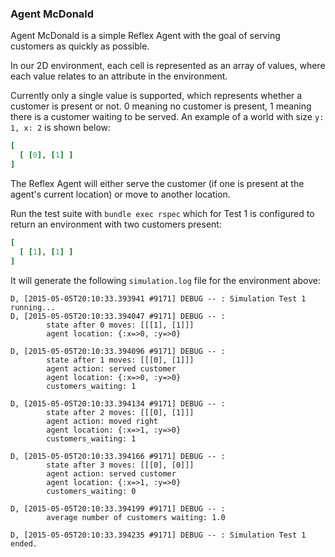 ### Agent McDonald

Agent McDonald is a simple Reflex Agent with the goal of serving customers as quickly as possible.

In our 2D environment, each cell is represented as an array of values, where each value relates to an attribute in the environment.

Currently only a single value is supported, which represents whether a customer is present or not. 0 meaning no customer is present, 1 meaning there is a customer waiting to be served. An example of a world with size `y: 1, x: 2` is shown below:

```ruby
[
  [ [0], [1] ]
]
```

The Reflex Agent will either serve the customer (if one is present at the agent's current location) or move to another location.

Run the test suite with `bundle exec rspec` which for Test 1 is configured to return an environment with two customers present:

```ruby
[
  [ [1], [1] ]
]
```

It will generate the following `simulation.log` file for the environment above:

```plaintext
D, [2015-05-05T20:10:33.393941 #9171] DEBUG -- : Simulation Test 1 running...
D, [2015-05-05T20:10:33.394047 #9171] DEBUG -- :
        state after 0 moves: [[[1], [1]]]
        agent location: {:x=>0, :y=>0}

D, [2015-05-05T20:10:33.394096 #9171] DEBUG -- :
        state after 1 moves: [[[0], [1]]]
        agent action: served customer
        agent location: {:x=>0, :y=>0}
        customers_waiting: 1

D, [2015-05-05T20:10:33.394134 #9171] DEBUG -- :
        state after 2 moves: [[[0], [1]]]
        agent action: moved right
        agent location: {:x=>1, :y=>0}
        customers_waiting: 1

D, [2015-05-05T20:10:33.394166 #9171] DEBUG -- :
        state after 3 moves: [[[0], [0]]]
        agent action: served customer
        agent location: {:x=>1, :y=>0}
        customers_waiting: 0

D, [2015-05-05T20:10:33.394199 #9171] DEBUG -- :
        average number of customers waiting: 1.0

D, [2015-05-05T20:10:33.394235 #9171] DEBUG -- : Simulation Test 1 ended.
```
